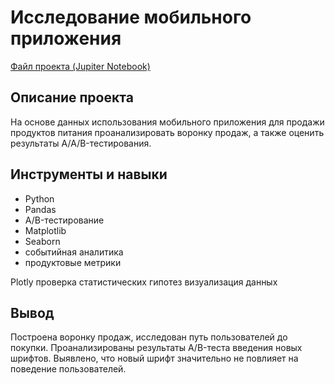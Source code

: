 # Исследование мобильного приложения
[Файл проекта (Jupiter Notebook)](https://github.com/yakserwork/projects/blob/main/startup_store/startup_store.ipynb)

## Описание проекта
На основе данных использования мобильного приложения для продажи продуктов питания проанализировать воронку продаж, а также оценить результаты A/A/B-тестирования.

##  Инструменты и навыки
- Python
- Pandas
- A/B-тестирование
- Matplotlib
- Seaborn
- событийная аналитика
- продуктовые метрики

Plotly
проверка статистических гипотез
визуализация данных
## Вывод
Построена воронку продаж, исследован путь пользователей до покупки. Проанализированы
результаты A/B-теста введения новых шрифтов. Выявлено, что новый шрифт значительно не повлияет на поведение пользователей.